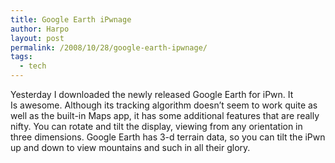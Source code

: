 ```yaml
---
title: Google Earth iPwnage
author: Harpo
layout: post
permalink: /2008/10/28/google-earth-ipwnage/
tags:
  - tech
---
```

Yesterday I downloaded the newly released Google Earth for iPwn. It  
Is awesome. Although its tracking algorithm doesn&#8217;t seem to work quite as well as the built-in Maps app, it has some additional features that are really nifty. You can rotate and tilt the display, viewing from any orientation in three dimensions. Google Earth has 3-d terrain data, so you can tilt the iPwn up and down to view mountains and such in all their glory.